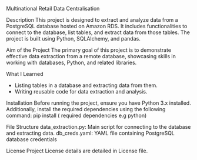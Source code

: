 Multinational Retail Data Centralisation

Description
This project is designed to extract and analyze data from a PostgreSQL database hosted on Amazon RDS. It includes functionalities to connect to the database, list tables, and extract data from those tables. The project is built using Python, SQLAlchemy, and pandas.

Aim of the Project
The primary goal of this project is to demonstrate effective data extraction from a remote database, showcasing skills in working with databases, Python, and related libraries.

What I Learned
- Listing tables in a database and extracting data from them.
- Writing reusable code for data extraction and analysis.

Installation
Before running the project, ensure you have Python 3.x installed. Additionally, install the required dependencies using the following command:
pip install ( required dependencies e.g python)

File Structure
data_extraction.py: Main script for connecting to the database and extracting data.
db_creds.yaml: YAML file containing PostgreSQL database credentials

License 
Project License details are detailed in License file.
